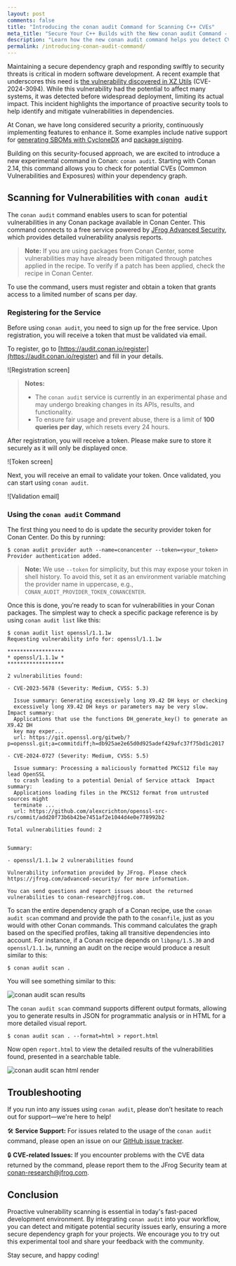```yaml
---
layout: post
comments: false
title: "Introducing the conan audit Command for Scanning C++ CVEs"
meta_title: "Secure Your C++ Builds with the New conan audit Command - Conan Blog"
description: "Learn how the new conan audit command helps you detect CVEs in your C++ dependencies, ensuring a more secure development workflow."
permalink: /introducing-conan-audit-command/
---
```


Maintaining a secure dependency graph and responding swiftly to security threats is
critical in modern software development. A recent example that underscores this need is
[the vulnerability discovered in XZ
Utils](https://en.wikipedia.org/wiki/XZ_Utils_backdoor) (CVE-2024-3094). While this
vulnerability had the potential to affect many systems, it was detected before widespread
deployment, limiting its actual impact. This incident highlights the importance of
proactive security tools to help identify and mitigate vulnerabilities in dependencies.

At Conan, we have long considered security a priority, continuously implementing
features to enhance it. Some examples include native support for [generating SBOMs with
CycloneDX](https://blog.conan.io/2025/02/05/What-is-your-code-made-of-sboms.html) and
[package signing](https://docs.conan.io/2/reference/extensions/package_signing.html).

Building on this security-focused approach, we are excited to introduce a new experimental
command in Conan: `conan audit`. Starting with Conan 2.14, this command allows you to
check for potential CVEs (Common Vulnerabilities and Exposures) within your dependency
graph.

## Scanning for Vulnerabilities with `conan audit`

The `conan audit` command enables users to scan for potential vulnerabilities in any Conan
package available in Conan Center. This command connects to a free service powered by
[JFrog Advanced Security](https://jfrog.com/devops-native-security), which provides
detailed vulnerability analysis reports.

> **Note:** If you are using packages from Conan Center, some vulnerabilities may have already
> been mitigated through patches applied in the recipe. To verify if a patch has been
> applied, check the recipe in Conan Center.

To use the command, users must register and obtain a token that grants access to a limited
number of scans per day.

### Registering for the Service

Before using `conan audit`, you need to sign up for the free service. Upon registration, you
will receive a token that must be validated via email.

To register, go to [https://audit.conan.io/register](https://audit.conan.io/register) and
fill in your details.

![Registration screen]

> **Notes:**  
> - The `conan audit` service is currently in an experimental phase and may undergo
>   breaking changes in its APIs, results, and functionality.  
> - To ensure fair usage and prevent abuse, there is a limit of **100 queries per day**,
>   which resets every 24 hours.  

After registration, you will receive a token. Please make sure to store it securely as it
will only be displayed once.

![Token screen]

Next, you will receive an email to validate your token. Once validated, you can start
using `conan audit`.

![Validation email]

### Using the `conan audit` Command

The first thing you need to do is update the security provider token for Conan Center. Do
this by running:

```shell  
$ conan audit provider auth --name=conancenter --token=<your_token>
Provider authentication added.
```

> **Note:** We use `--token` for simplicity, but this may expose your token in shell
> history. To avoid this, set it as an environment variable matching the provider name in
> uppercase, e.g., `CONAN_AUDIT_PROVIDER_TOKEN_CONANCENTER`.

Once this is done, you're ready to scan for vulnerabilities in your Conan packages. The
simplest way to check a specific package reference is by using `conan audit list` like
this:
 
```shell  
$ conan audit list openssl/1.1.1w
Requesting vulnerability info for: openssl/1.1.1w

******************
* openssl/1.1.1w *
******************

2 vulnerabilities found:

- CVE-2023-5678 (Severity: Medium, CVSS: 5.3)

  Issue summary: Generating excessively long X9.42 DH keys or checking
  excessively long X9.42 DH keys or parameters may be very slow.  Impact summary:
  Applications that use the functions DH_generate_key() to generate an X9.42 DH
  key may exper...
  url: https://git.openssl.org/gitweb/?p=openssl.git;a=commitdiff;h=db925ae2e65d0d925adef429afc37f75bd1c2017

- CVE-2024-0727 (Severity: Medium, CVSS: 5.5)

  Issue summary: Processing a maliciously formatted PKCS12 file may lead OpenSSL
  to crash leading to a potential Denial of Service attack  Impact summary:
  Applications loading files in the PKCS12 format from untrusted sources might
  terminate ...
  url: https://github.com/alexcrichton/openssl-src-rs/commit/add20f73b6b42be7451af2e1044d4e0e778992b2

Total vulnerabilities found: 2


Summary:

- openssl/1.1.1w 2 vulnerabilities found

Vulnerability information provided by JFrog. Please check https://jfrog.com/advanced-security/ for more information.

You can send questions and report issues about the returned vulnerabilities to conan-research@jfrog.com.
```

To scan the entire dependency graph of a Conan recipe, use the `conan audit scan` command
and provide the path to the `conanfile`, just as you would with other Conan commands. This
command calculates the graph based on the specified profiles, taking all transitive
dependencies into account. For instance, if a Conan recipe depends on `libpng/1.5.30` and
`openssl/1.1.1w`, running an audit on the recipe would produce a result similar to this:


```shell  
$ conan audit scan .
```

You will see something similar to this:

<p class="centered">
    <img  src="{{ site.baseurl }}/assets/post_images/2025-03-8/conan-audit-scan-cli.gif"  align="center"  alt="conan audit scan results"/>
</p>

The `conan audit scan` command supports different output formats, allowing you to generate
results in JSON for programmatic analysis or in HTML for a more detailed visual report.

```shell  
$ conan audit scan . --format=html > report.html
```  

Now open `report.html` to view the detailed results of the vulnerabilities found,
presented in a searchable table.

<p class="centered">
    <img  src="{{ site.baseurl }}/assets/post_images/2025-03-8/cona-audit-scan-html.gif"  align="center"  alt="conan audit scan html render"/>
</p>

## Troubleshooting

If you run into any issues using `conan audit`, please don’t hesitate to reach out for
support—we're here to help!  

🛠️ **Service Support:** For issues related to the usage of the `conan audit` command,
please open an issue on our [GitHub issue
tracker](https://github.com/conan-io/conan/issues).

🔒 **CVE-related Issues:** If you encounter problems with the CVE data returned by the
command, please report them to the JFrog Security team at
[conan-research@jfrog.com](mailto:conan-research@jfrog.com).  

## Conclusion

Proactive vulnerability scanning is essential in today's fast-paced development
environment. By integrating `conan audit` into your workflow, you can detect and mitigate
potential security issues early, ensuring a more secure dependency graph for your
projects. We encourage you to try out this experimental tool and share your feedback with
the community.

Stay secure, and happy coding!
